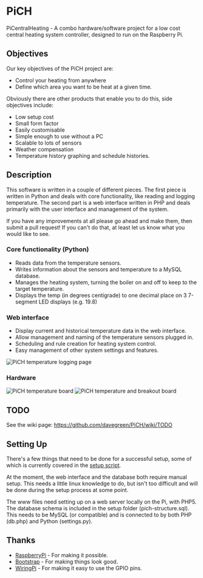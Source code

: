 PiCH
====================
PiCentralHeating - A combo hardware/software project for a low cost central 
heating system controller, designed to run on the Raspberry Pi.

Objectives
---------------------
Our key objectives of the PiCH project are:

- Control your heating from anywhere
- Define which area you want to be heat at a given time.

Obviously there are other products that enable you to do this, side objectives include:

- Low setup cost
- Small form factor
- Easily customisable
- Simple enough to use without a PC
- Scalable to lots of sensors
- Weather compensation
- Temperature history graphing and schedule histories.

Description
---------------------
This software is written in a couple of different pieces. The first piece is written in Python and deals with core 
functionality, like reading and logging temperature. The second part is a web interface written in PHP and deals 
primarily with the user interface and management of the system.

If you have any improvements at all please go ahead and make them, then submit a pull request!
If you can't do that, at least let us know what you would like to see.

### Core functionality (Python)

- Reads data from the temperature sensors.
- Writes information about the sensors and temperature to a MySQL database.
- Manages the heating system, turning the boiler on and off to keep to the target temperature.
- Displays the temp (in degrees centigrade) to one decimal place on 3 7-segment LED displays (e.g. 19.8)

### Web interface

- Display current and historical temperature data in the web interface.
- Allow management and naming of the temperature sensors plugged in.
- Scheduling and rule creation for heating system control.
- Easy management of other system settings and features.

![PiCH temperature logging page](http://tookitaway.co.uk/wp-content/uploads/2014/01/templog.png)

### Hardware

![PiCH temperature board](http://tookitaway.co.uk/wp-content/uploads/2014/01/2013tempboard1.jpg)
![PiCH temperature and breakout board](http://tookitaway.co.uk/wp-content/uploads/2014/01/2013tempboard2.jpg)

TODO
---------------------
See the wiki page: https://github.com/davegreen/PiCH/wiki/TODO

Setting Up
---------------------

There's a few things that need to be done for a successful setup, some of which is currently covered in the [setup script](https://github.com/davegreen/PiCH/blob/master/setup/setup.sh).

At the moment, the web interface and the database both require manual setup. This needs a little linux knowledge to do, but isn't too difficult and will be done during the setup process at some point.

The www files need setting up on a web server locally on the Pi, with PHP5.
The database schema is included in the setup folder (pich-structure.sql). This needs to be MySQL (or compatible) and is connected to by both PHP (db.php) and Python (settings.py).

Thanks
---------------------
- [RaspberryPi](http://www.raspberrypi.org) - For making it possible.
- [Bootstrap](https://github.com/twbs/bootstrap) - For making things look good.
- [WiringPi](https://github.com/WiringPi) - For making it easy to use the GPIO pins.

